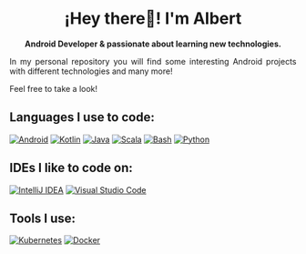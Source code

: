 <p align="center" width="300">
   <h1 align="center">¡Hey there👋! I'm Albert</h1>
</p>
<p align="center"><strong>Android Developer & passionate about learning new technologies.</strong></p>
<p align="justify">In my personal repository you will find some interesting Android projects with different technologies and many more!</strong></p>  
<p align="justify">Feel free to take a look!</strong></p>


<h2 align="left">Languages I use to code:</h2>

[![Android](https://img.shields.io/badge/Android-3DDC84?style=for-the-badge&logo=android&logoColor=white&labelColor=101010)]()
[![Kotlin](https://img.shields.io/badge/Kotlin-%237F52FF.svg?style=for-the-badge&logo=kotlin&logoColor=white&labelColor=101010)]()
[![Java](https://img.shields.io/badge/Java-%23ED8B00.svg?style=for-the-badge&logo=openjdk&logoColor=white&labelColor=101010)]()
[![Scala](https://img.shields.io/badge/Scala-%23DC322F.svg?style=for-the-badge&logo=scala&logoColor=white&labelColor=101010)]()
[![Bash](https://img.shields.io/badge/Bash-4EAA25?style=for-the-badge&logo=gnubash&logoColor=fff&labelColor=101010)]()
[![Python](https://img.shields.io/badge/Python-yellow?style=for-the-badge&logo=python&logoColor=white&labelColor=101010)]()

<h2 align="left">IDEs I like to code on:</h2>

[![IntelliJ IDEA](https://img.shields.io/badge/IntelliJIDEA-000000.svg?style=for-the-badge&logo=intellij-idea&logoColor=white&labelColor=101010)]()
[![Visual Studio Code](https://custom-icon-badges.demolab.com/badge/Visual%20Studio%20Code-0078d7.svg?style=for-the-badge&logo=vsc&logoColor=white&labelColor=101010)]()

<h2 align="left">Tools I use:</h2>

[![Kubernetes](https://img.shields.io/badge/Kubernetes-326CE5?style=for-the-badge&logo=kubernetes&logoColor=fff&labelColor=101010)]()
[![Docker](https://img.shields.io/badge/Docker-2496ED?style=for-the-badge&logo=docker&logoColor=fff&labelColor=101010)]()
